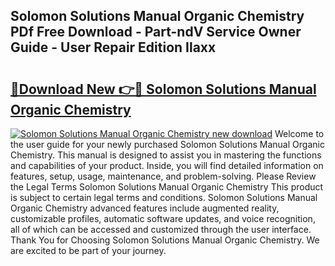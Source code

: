 ## Solomon Solutions Manual Organic Chemistry PDf Free Download - Part-ndV Service Owner Guide - User Repair Edition Ilaxx

# <h2><a href="http://bc4782.oget.top/?id=Solomon+Solutions+Manual+Organic+Chemistry">🔗Download New 👉🔴 Solomon Solutions Manual Organic Chemistry</a></h2>

[![Solomon Solutions Manual Organic Chemistry new download](https://i.imgur.com/5g1atiW.png)](http://bc4782.oget.top/?id=Solomon+Solutions+Manual+Organic+Chemistry)
Welcome to the user guide for your newly purchased Solomon Solutions Manual Organic Chemistry. This manual is designed to assist you in mastering the functions and capabilities of your product. Inside, you will find detailed information on features, setup, usage, maintenance, and problem-solving. Please Review the Legal Terms Solomon Solutions Manual Organic Chemistry This product is subject to certain legal terms and conditions. Solomon Solutions Manual Organic Chemistry advanced features include augmented reality, customizable profiles, automatic software updates, and voice recognition, all of which can be accessed and customized through the user interface. Thank You for Choosing Solomon Solutions Manual Organic Chemistry. We are excited to be part of your journey.
